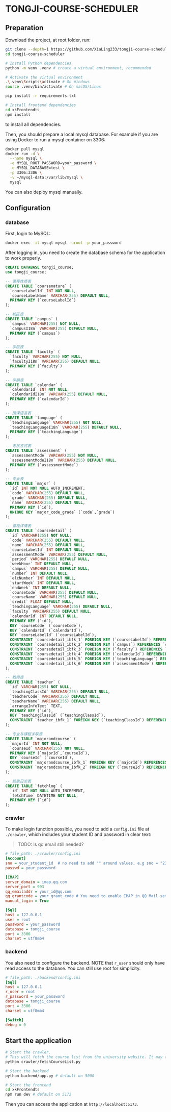 # TONGJI-COURSE-SCHEDULER

## Preparation

Download the project, at root folder, run: 

```bash
git clone --depth=1 https://github.com/XiaLing233/tongji-course-scheduler
cd tongji-course-scheduler

# Install Python dependencies
python -m venv .venv # create a virtual environment, recommended

# Activate the virtual environment
.\.venv\Scripts\activate # On Windows
source .venv/bin/activate # On macOS/Linux

pip install -r requirements.txt

# Install frontend dependencies
cd xkFrontendts
npm install
```

to install all dependencies. 

Then, you should prepare a local mysql database. For example if you are using Docker to run a mysql container on 3306:

```bash
docker pull mysql
docker run -d \
  --name mysql \
  -e MYSQL_ROOT_PASSWORD=your_password \
  -e MYSQL_DATABASE=test \
  -p 3306:3306 \
  -v ~/mysql-data:/var/lib/mysql \
  mysql
```

You can also deploy mysql manually.

## Configuration

### database

First, login to MySQL:

```bash
docker exec -it mysql mysql -uroot -p your_password
```

After logging in, you need to create the database schema for the application to work properly.

```sql
CREATE DATABASE tongji_course;
use tongji_course;

-- 课程性质表
CREATE TABLE `coursenature` (
  `courseLabelId` INT NOT NULL,
  `courseLabelName` VARCHAR(255) DEFAULT NULL,
  PRIMARY KEY (`courseLabelId`)
);

-- 校区表
CREATE TABLE `campus` (
  `campus` VARCHAR(255) NOT NULL,
  `campusI18n` VARCHAR(255) DEFAULT NULL,
  PRIMARY KEY (`campus`)
);

-- 学院表
CREATE TABLE `faculty` (
  `faculty` VARCHAR(255) NOT NULL,
  `facultyI18n` VARCHAR(255) DEFAULT NULL,
  PRIMARY KEY (`faculty`)
);

-- 学期表
CREATE TABLE `calendar` (
  `calendarId` INT NOT NULL,
  `calendarIdI18n` VARCHAR(255) DEFAULT NULL,
  PRIMARY KEY (`calendarId`)
);

-- 授课语言表
CREATE TABLE `language` (
  `teachingLanguage` VARCHAR(255) NOT NULL,
  `teachingLanguageI18n` VARCHAR(255) DEFAULT NULL,
  PRIMARY KEY (`teachingLanguage`)
);

-- 考核方式表
CREATE TABLE `assessment` (
  `assessmentMode` VARCHAR(255) NOT NULL,
  `assessmentModeI18n` VARCHAR(255) DEFAULT NULL,
  PRIMARY KEY (`assessmentMode`)
);

-- 专业表
CREATE TABLE `major` (
  `id` INT NOT NULL AUTO_INCREMENT,
  `code` VARCHAR(255) DEFAULT NULL,
  `grade` VARCHAR(255) DEFAULT NULL,
  `name` VARCHAR(255) DEFAULT NULL,
  PRIMARY KEY (`id`),
  UNIQUE KEY `major_code_grade` (`code`,`grade`)
);

-- 课程详情表
CREATE TABLE `coursedetail` (
  `id` VARCHAR(255) NOT NULL,
  `code` VARCHAR(255) DEFAULT NULL,
  `name` VARCHAR(255) DEFAULT NULL,
  `courseLabelId` INT DEFAULT NULL,
  `assessmentMode` VARCHAR(255) DEFAULT NULL,
  `period` VARCHAR(255) DEFAULT NULL,
  `weekHour` INT DEFAULT NULL,
  `campus` VARCHAR(255) DEFAULT NULL,
  `number` INT DEFAULT NULL,
  `elcNumber` INT DEFAULT NULL,
  `startWeek` INT DEFAULT NULL,
  `endWeek` INT DEFAULT NULL,
  `courseCode` VARCHAR(255) DEFAULT NULL,
  `courseName` VARCHAR(255) DEFAULT NULL,
  `credit` FLOAT DEFAULT NULL,
  `teachingLanguage` VARCHAR(255) DEFAULT NULL,
  `faculty` VARCHAR(255) DEFAULT NULL,
  `calendarId` INT DEFAULT NULL,
  PRIMARY KEY (`id`),
  KEY `courseCode` (`courseCode`),
  KEY `calendarId` (`calendarId`),
  KEY `courseLabelId` (`courseLabelId`),
  CONSTRAINT `coursedetail_ibfk_1` FOREIGN KEY (`courseLabelId`) REFERENCES `coursenature` (`courseLabelId`),
  CONSTRAINT `coursedetail_ibfk_2` FOREIGN KEY (`campus`) REFERENCES `campus` (`campus`),
  CONSTRAINT `coursedetail_ibfk_3` FOREIGN KEY (`faculty`) REFERENCES `faculty` (`faculty`),
  CONSTRAINT `coursedetail_ibfk_4` FOREIGN KEY (`calendarId`) REFERENCES `calendar` (`calendarId`),
  CONSTRAINT `coursedetail_ibfk_5` FOREIGN KEY (`teachingLanguage`) REFERENCES `language` (`teachingLanguage`),
  CONSTRAINT `coursedetail_ibfk_6` FOREIGN KEY (`assessmentMode`) REFERENCES `assessment` (`assessmentMode`)
);

-- 教师表
CREATE TABLE `teacher` (
  `id` VARCHAR(255) NOT NULL,
  `teachingClassId` VARCHAR(255) DEFAULT NULL,
  `teacherCode` VARCHAR(255) DEFAULT NULL,
  `teacherName` VARCHAR(255) DEFAULT NULL,
  `arrangeInfoText` TEXT,
  PRIMARY KEY (`id`),
  KEY `teachingClassId` (`teachingClassId`),
  CONSTRAINT `teacher_ibfk_1` FOREIGN KEY (`teachingClassId`) REFERENCES `coursedetail` (`id`)
);

-- 专业与课程关联表
CREATE TABLE `majorandcourse` (
  `majorId` INT NOT NULL,
  `courseId` VARCHAR(255) NOT NULL,
  PRIMARY KEY (`majorId`,`courseId`),
  KEY `courseId` (`courseId`),
  CONSTRAINT `majorandcourse_ibfk_1` FOREIGN KEY (`majorId`) REFERENCES `major` (`id`),
  CONSTRAINT `majorandcourse_ibfk_2` FOREIGN KEY (`courseId`) REFERENCES `coursedetail` (`id`)
);

-- 抓取日志表
CREATE TABLE `fetchlog` (
  `id` INT NOT NULL AUTO_INCREMENT,
  `fetchTime` DATETIME NOT NULL,
  PRIMARY KEY (`id`)
);
```

### crawler

To make login function possible, you need to add a `config.ini` file at `./crawler`, which includes your student ID and password in clear text:

> TODO: Is qq email still needed?

```ini
# file_path: ./crawler/config.ini
[Account]
sno = your_student_id  # no need to add "" around values, e.g sno = "2365472" is WRONG
passwd = your_password

[IMAP]
server_domain = imap.qq.com
server_port = 993
qq_emailaddr = your_id@qq.com
qq_grantcode = your_grant_code # You need to enable IMAP in QQ Mail settings and get the authorization code
manual_login = True

[Sql]
host = 127.0.0.1
user = root
password = your_password
database = tongji_course
port = 3306
charset = utf8mb4
```

### backend

You also need to configure the backend. NOTE that `r_user` should only have read access to the database. You can still use root for simplicity.

```ini
# file_path: ./backend/config.ini
[Sql]
host = 127.0.0.1
r_user = root
r_password = your_password
database = tongji_course
port = 3306
charset = utf8mb4

[Switch]
debug = 0
```

## Start the application

```bash
# Start the crawler.
# This will fetch the course list from the university website. It may take a while.
python crawler/fetchCourseList.py

# Start the backend
python backend/app.py # default on 5000

# Start the frontend
cd xkFrontendts
npm run dev # default on 5173
```

Then you can access the application at `http://localhost:5173`.
